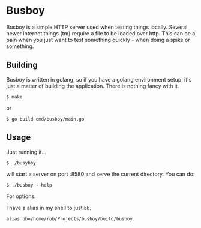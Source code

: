 # Busboy

Busboy is a simple HTTP server used when testing things locally. Several newer internet things (tm) require a file to be loaded over http. This can be a pain when you just want to test something quickly - when doing a spike or something.

## Building

Busboy is written in golang, so if you have a golang environment setup, it's just a matter of building the application. There is nothing fancy with it.

    $ make 

or

    $ go build cmd/busboy/main.go

## Usage

Just running it...

    $ ./busyboy

will start a server on port :8580 and serve the current directory. You can do:

    $ ./busboy --help

For options.

I have a alias in my shell to just `bb`.

    alias bb=/home/rob/Projects/busboy/build/busboy
